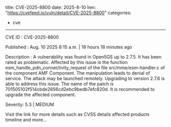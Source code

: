  
title: CVE-2025-8800
date: 2025-8-10
lien: "https://cvefeed.io/vuln/detail/CVE-2025-8800"
categories:
  - cve
---

CVE ID : CVE-2025-8800

Published :  Aug. 10
2025
8:15 a.m. | 18 hours
18 minutes ago

Description : A vulnerability was found in Open5GS up to 2.7.5. It has been rated as problematic. Affected by this issue is the function esm_handle_pdn_connectivity_request of the file src/mme/esm-handler.c of the component AMF Component. The manipulation leads to denial of service. The attack may be launched remotely. Upgrading to version 2.7.6 is able to address this issue. The name of the patch is 701505102f514cbde2856cd2ebc9bedb7efc820d. It is recommended to upgrade the affected component.

Severity: 5.3 | MEDIUM

Visit the link for more details
such as CVSS details
affected products
timeline
and more...
